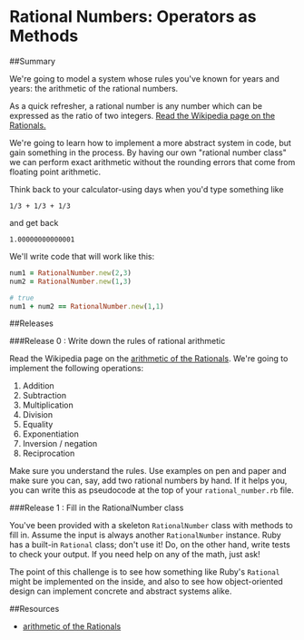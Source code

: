 # Rational Numbers:  Operators as Methods
 

##Summary 

 We're going to model a system whose rules you've known for years and years: the arithmetic of the rational numbers.

As a quick refresher, a rational number is any number which can be expressed as the ratio of two integers.  [Read the Wikipedia page on the Rationals.](http://en.wikipedia.org/wiki/Rational_number)

We're going to learn how to implement a more abstract system in code, but gain something in the process.  By having our own "rational number class" we can perform exact arithmetic without the rounding errors that come from floating point arithmetic.

Think back to your calculator-using days when you'd type something like

```text
1/3 + 1/3 + 1/3
```

and get back

```text
1.00000000000001
```

We'll write code that will work like this:

```ruby
num1 = RationalNumber.new(2,3)
num2 = RationalNumber.new(1,3)

# true
num1 + num2 == RationalNumber.new(1,1)
```

##Releases

###Release 0 : Write down the rules of rational arithmetic

Read the Wikipedia page on the [arithmetic of the Rationals](http://en.wikipedia.org/wiki/Rational_number#Arithmetic).  We're going to implement the following operations:

1. Addition
2. Subtraction
3. Multiplication
4. Division
5. Equality
6. Exponentiation
7. Inversion / negation
8. Reciprocation

Make sure you understand the rules.  Use examples on pen and paper and make sure you can, say, add two rational numbers by hand.  If it helps you, you can write this as pseudocode at the top of your ```rational_number.rb``` file.

###Release 1 : Fill in the RationalNumber class

You've been provided with a skeleton `RationalNumber` class with methods to fill in.  Assume the input is always another `RationalNumber` instance.  Ruby has a built-in `Rational` class; don't use it!  Do, on the other hand, write tests to check your output.  If you need help on any of the math, just ask!

The point of this challenge is to see how something like Ruby's `Rational` might be implemented on the inside, and also to see how object-oriented design can implement concrete and abstract systems alike.
 

<!-- ##Optimize Your Learning  -->

##Resources

* [arithmetic of the Rationals](http://en.wikipedia.org/wiki/Rational_number#Arithmetic)
